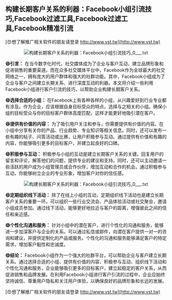 ## **构建长期客户关系的利器：Facebook小组引流技巧,Facebook过滤工具,Facebook过滤工具,Facebook精准引流**

[😍想了解推广相关软件的朋友请登录 http://www.vst.tw](http://www.vst.tw)

 <center><img src="https://vst.tw/MP4/tuiguang/png/3.png" alt="构建长期客户关系的利器：Facebook小组引流技巧_0___.txt"></center>

**😄引言：**
在当今数字化时代，社交媒体成为了企业与客户互动、建立品牌形象和促进销售的重要渠道。而在众多社交媒体平台中，Facebook作为全球最大的社交网络之一，拥有庞大的用户群体和强大的社群功能。其中，Facebook小组成为了企业与客户之间建立长期关系、进行深度互动的利器。本文将介绍一些利用Facebook小组进行客户引流的技巧，以帮助企业构建长期客户关系。

**😄选择合适的小组：**
在Facebook上有各种各样的小组，从兴趣爱好到行业专业都有涉及。作为企业，应该根据自身目标受众的特点，选择与之相关的小组。确保小组的目标受众与你的目标客户群体高度匹配，这样才能更好地吸引潜在客户。

**😄提供有价值的内容：**
为了吸引用户关注和参与，你需要提供有价值的内容。在小组中分享有关你的产品、行业趋势、专业知识等相关信息。同时，还可以发布一些有趣的帖子、问答活动或比赛，让用户积极参与互动。通过提供有价值和有趣的内容，你能够吸引更多的目标客户，并建立起良好的口碑。

**😄积极参与互动：**
积极参与小组的互动是建立长期客户关系的关键。回复用户的留言和评论，解答他们的问题，提供专业的建议和支持。同时，还可以主动邀请一些活跃的用户成为小组管理员或合作伙伴，增加互动和合作的机会。通过积极参与互动，你能够树立企业的专业形象，增加客户对你的信任感。

 <center><img src="https://vst.tw/MP4/tuiguang/png/6.png" alt="构建长期客户关系的利器：Facebook小组引流技巧_0___.txt"></center>

**😄定期组织线下活动：**
除了在线上小组的互动，定期组织线下活动也是建立长期客户关系的重要一环。可以组织一些行业交流会、产品体验活动或社交聚会，邀请小组成员参加。通过线下活动，能够更好地拉近与客户的距离，增强彼此之间的信任和亲近感。

**😄个性化沟通和服务：**
针对小组中的潜在客户，进行个性化的沟通和服务，能够进一步加深客户与企业的关系。可以通过私信或邮件，向潜在客户提供一对一的咨询和建议，并提供定制化的产品或服务。个性化的沟通和服务能够满足客户的特定需求，增加客户黏性和忠诚度。

**😄结论：**
Facebook小组作为一个强大的社群平台，可以帮助企业与客户建立长期关系。通过选择合适的小组、提供有价值的内容、积极参与互动、组织线下活动和个性化沟通和服务，企业能够吸引更多的目标客户，建立起稳定的客户关系，从而促进销售和品牌发展。在利用Facebook小组进行客户引流的过程中，企业应始终坚持诚信、尊重用户隐私和关注用户体验，以确保良好的品牌形象和长远的发展。

[😍想了解推广相关软件的朋友请登录 http://www.vst.tw](http://www.vst.tw)



